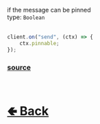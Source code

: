 if the message can be pinned<br>
type: `Boolean`<br><br>
```js
client.on("send", (ctx) => {
    ctx.pinnable;
});
```

### [source](https://github.com/paigeroid/noscord.js/blob/main/src/Services/TypeService/types/Message/custard/apply.js)


<br> <h1> [🢀 Back](https://github.com/paigeroid/noscord.js/wiki/Types.Message) </h1>